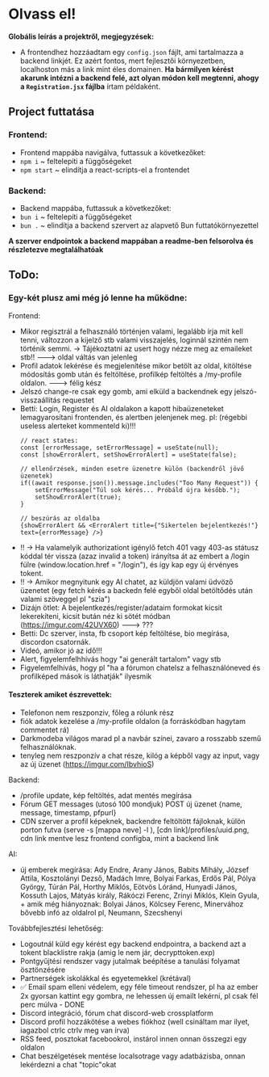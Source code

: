 # Olvass el!
__Globális leírás a projektről, megjegyzések:__

- A frontendhez hozzáadtam egy `config.json` fájlt, ami tartalmazza a backend linkjét. Ez azért fontos, mert fejlesztői környezetben, localhoston más a link mint éles domainen. **Ha bármilyen kérést akarunk intézni a backend felé, azt olyan módon kell megtenni, ahogy a `Registration.jsx` fájlba** írtam példaként. 

## Project futtatása
### Frontend:
- Frontend mappába navigálva, futtassuk a következőket:
- `npm i` ~ feltelepíti a függőségeket
- `npm start` ~ elindítja a react-scripts-el a frontendet

### Backend:
- Backend mappába, futtassuk a következőket:
- `bun i` ~ feltelepíti a függőségeket
- `bun .` ~ elindítja a backend szervert az alapvető Bun futtatókörnyezettel

**A szerver endpointok a backend mappában a readme-ben felsorolva és részletezve megtalálhatóak**

## ToDo:
### Egy-két plusz ami még jó lenne ha működne: 
Frontend:
- Mikor regisztrál a felhasználó történjen valami, legalább írja mit kell tenni, változzon a kijelző stb valami visszajelés, loginnál szintén nem történik semmi. -> Tájékoztatni az usert hogy nézze meg az emaileket stb!! ---> oldal váltás van jelenleg
- Profil adatok lekérése és megjelenítése mikor betölt az oldal, kitöltése módosítás gomb után és feltöltése, profilkép feltöltés a /my-profile oldalon. ---> félig kész
- Jelszó change-re csak egy gomb, ami elküld a backendnek egy jelszó-visszaállítás requestet
- Betti: Login, Register és AI oldalakon a kapott hibaüzeneteket lemagyarosítani frontenden, és alertben jelenjenek meg. pl: (régebbi useless alerteket kommenteld ki)!!!
  ```
  // react states:
  const [errorMessage, setErrorMessage] = useState(null);
  const [showErrorAlert, setShowErrorAlert] = useState(false);

  // ellenőrzések, minden esetre üzenetre külön (backendről jövő üzenetek)
  if((await response.json()).message.includes("Too Many Request")) {
      setErrorMessage("Túl sok kérés... Próbáld újra később.");
      setShowErrorAlert(true);
  }

  // beszúrás az oldalba
  {showErrorAlert && <ErrorAlert title={"Sikertelen bejelentkezés!"} text={errorMessage} />}
  ```
- !! -> Ha valamelyik authorizationt igénylő fetch 401 vagy 403-as státusz kóddal tér vissza (azaz invalid a token) irányítsa át az embert a /login fülre (window.location.href = "/login"), és így kap egy új érvényes tokent.
- !! -> Amikor megnyitunk egy AI chatet, az küldjön valami üdvöző üzenetet (egy fetch kérés a backedn felé egyből oldal betöltődés után valami szöveggel pl "szia")
- Dizájn ötlet: A bejelentkezés/register/adataim formokat kicsit lekerekíteni, kicsit bután néz ki sötét módban (https://imgur.com/42UVX60) ---> ???
- Betti: Dc szerver, insta, fb csoport kép feltöltése, bio megírása, discordon csatornák.
- Videó, amikor jó az idő!!!
- Alert, figyelemfelhhívás hogy "ai generált tartalom" vagy stb
- Figyelemfelhívás, hogy pl "ha a fórumon chatelsz a felhasználóneved és profilképed mások is láthatják" ilyesmik
  
#### Teszterek amiket észrevettek:
- Telefonon nem reszponziv, főleg a rólunk rész
- fiók adatok kezelése a /my-profile oldalon (a forráskódban hagytam commentet rá)
- Darkmodeba világos marad pl a navbár színei, zavaro a rosszabb szemű felhasználóknak.
- tenyleg nem reszponzív a chat része, kilóg a képből vagy az input, vagy az új üzenet (https://imgur.com/IbvhioS)

Backend:
- /profile update, kép feltöltés, adat mentés megírása 
- Fórum GET messages (utosó 100 mondjuk) POST új üzenet {name, message, timestamp, pfpurl}
- CDN szerver a profil képeknek, backendre feltöltött fájloknak, külön porton futva (serve -s [mappa neve] -l <port>), [cdn link]/profiles/uuid.png, cdn link mentve lesz frontend configba, mint a backend link

AI:
- új emberek megírása: Ady Endre, Arany János, Babits Mihály, József Attila, Kosztolányi Dezső, Madách Imre, Bolyai Farkas, Erdős Pál, Pólya György, Túrán Pál, Horthy Miklós, Eötvös Lóránd, Hunyadi János, Kossuth Lajos, Mátyás király, Rákóczi Ferenc, Zrinyi Miklós, Klein Gyula,  + amik még hiányoznak: Bolyai János, Kölcsey Ferenc, Minervához bővebb infó az oldalrol pl, Neumann, Szecshenyi

Továbbfejlesztési lehetőség:
- Logoutnál küld egy kérést egy backend endpointra, a backend azt a tokent blacklistre rakja (amig le nem jár, decrypttoken.exp)
- Pontgyűjtési rendszer vagy jutalmak beépítése a tanulási folyamat ösztönzésére
- Partnerségek iskolákkal és egyetemekkel (krétával)
- ✅ Email spam elleni védelem, egy féle timeout rendszer, pl ha az ember 2x gyorsan kattint egy gombra, ne lehessen új emailt lekérni, pl csak fél perc múlva - DONE
- Discord integráció, fórum chat discord-web crossplatform
- Discord profil hozzákötése a webes fiókhoz (well csináltam mar ilyet, iagazbol ctrlc ctrlv meg van írva)
- RSS feed, posztokat facebookrol, instárol innen onnan összegzi egy oldalon
- Chat beszélgetések mentése localsotrage vagy adatbázisba, onnan lekérdezni a chat "topic"okat
